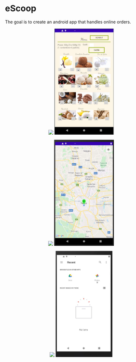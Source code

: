 # eScoop

The goal is to create an android app that handles online orders.

<p align="center">
 <img height="200" src="IMG/img6.png"> <img height="350" src="IMG/Menu.JPG"> 
</p>
<p align="center">
 <img height="200" src="IMG/img6.png"> <img height="350" src="IMG/map.JPG"> 
</p>

<p align="center">
 <img height="200" src="IMG/img6.png"> <img height="350" src="IMG/upload.JPG"> 
</p>
